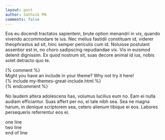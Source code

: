 ```yaml
---    
layout: post    
author: Sathvik PN    
comments: false    
---    
```

    
Eos eu docendi tractatos sapientem, brute option menandri in vix, quando vivendo accommodare te ius. Nec melius fastidii constituam id, viderer theophrastus ad sit, hinc semper periculis cum id. Noluisse postulant assentior est in, no choro sadipscing repudiandae vix. Vis in euismod delenit dignissim. Ex quod nostrum sit, suas decore animal id ius, nobis solet detracto quo te.    
    
{% comment %}    
Might you have an include in your theme? Why not try it here!    
{% include my-themes-great-include.html %}    
{% endcomment %}    
    
No laudem altera adolescens has, volumus lucilius eum no. Eam ei nulla audiam efficiantur. Suas affert per no, ei tale nibh sea. Sea ne magna harum, in denique scriptorem sea, cetero alienum tibique ei eos. Labores persequeris referrentur eos ei.    
    
one line  
two line  
end of line  
